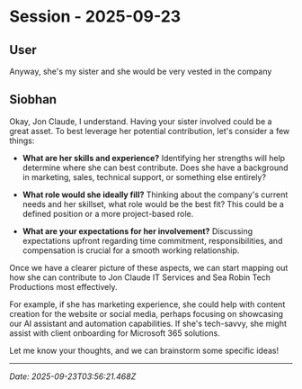 # Session - 2025-09-23

## User
Anyway, she's my sister and she would be very vested in the company

## Siobhan
Okay, Jon Claude, I understand. Having your sister involved could be a great asset. To best leverage her potential contribution, let's consider a few things:

*   **What are her skills and experience?** Identifying her strengths will help determine where she can best contribute. Does she have a background in marketing, sales, technical support, or something else entirely?

*   **What role would she ideally fill?** Thinking about the company's current needs and her skillset, what role would be the best fit? This could be a defined position or a more project-based role.

*   **What are your expectations for her involvement?** Discussing expectations upfront regarding time commitment, responsibilities, and compensation is crucial for a smooth working relationship.

Once we have a clearer picture of these aspects, we can start mapping out how she can contribute to Jon Claude IT Services and Sea Robin Tech Productions most effectively.

For example, if she has marketing experience, she could help with content creation for the website or social media, perhaps focusing on showcasing our AI assistant and automation capabilities. If she's tech-savvy, she might assist with client onboarding for Microsoft 365 solutions.

Let me know your thoughts, and we can brainstorm some specific ideas!


---
*Date: 2025-09-23T03:56:21.468Z*